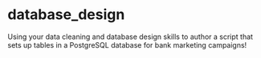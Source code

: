 # database_design
Using your data cleaning and database design skills to author a script that sets up tables in a PostgreSQL database for bank marketing campaigns!
